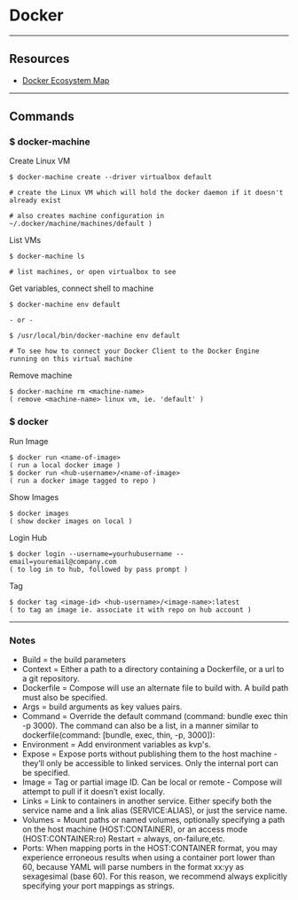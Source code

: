# Docker
---
## Resources
- [Docker Ecosystem Map]( https://www.mindmeister.com/389671722/docker-ecosystem)

---
## Commands
### $ docker-machine
Create Linux VM
```
$ docker-machine create --driver virtualbox default

# create the Linux VM which will hold the docker daemon if it doesn't already exist

# also creates machine configuration in ~/.docker/machine/machines/default )
```

List VMs
```
$ docker-machine ls

# list machines, or open virtualbox to see
```

Get variables, connect shell to machine
```
$ docker-machine env default

- or -

$ /usr/local/bin/docker-machine env default

# To see how to connect your Docker Client to the Docker Engine running on this virtual machine
```

Remove machine
```
$ docker-machine rm <machine-name>
( remove <machine-name> linux vm, ie. 'default' )
```

### $ docker
Run Image
```
$ docker run <name-of-image>
( run a local docker image )
$ docker run <hub-username>/<name-of-image>
( run a docker image tagged to repo )
```

Show Images
```
$ docker images
( show docker images on local )
```

Login Hub
```
$ docker login --username=yourhubusername --email=youremail@company.com
( to log in to hub, followed by pass prompt )
```

Tag
```
$ docker tag <image-id> <hub-username>/<image-name>:latest
( to tag an image ie. associate it with repo on hub account )
```

--- 

### Notes
- Build = the build parameters
- Context = Either a path to a directory containing a Dockerfile, or a url to a git repository.
- Dockerfile = Compose will use an alternate file to build with. A build path must also be specified.
- Args = build arguments as key values pairs.
- Command = Override the default command (command: bundle exec thin -p 3000). The command can also be a list, in a manner similar to dockerfile(command: [bundle, exec, thin, -p, 3000]):
- Environment = Add environment variables as kvp's.
- Expose  = Expose ports without publishing them to the host machine - they’ll only be accessible to linked services. Only the internal port can be specified.
- Image = Tag or partial image ID. Can be local or remote - Compose will attempt to pull if it doesn’t exist locally.
- Links = Link to containers in another service. Either specify both the service name and a link alias (SERVICE:ALIAS), or just the service name.
- Volumes = Mount paths or named volumes, optionally specifying a path on the host machine (HOST:CONTAINER), or an access mode (HOST:CONTAINER:ro) Restart = always, on-failure,etc.
- Ports: When mapping ports in the HOST:CONTAINER format, you may experience erroneous results when using a container port lower than 60, because YAML will parse numbers in the format xx:yy as sexagesimal (base 60). For this reason, we recommend always explicitly specifying your port mappings as strings.
